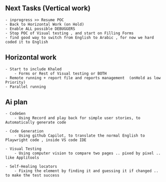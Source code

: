 ## Next Tasks (Vertical work)
        
    - inprogress >> Resume POC
    - Back to Horizontal Work (on Hold)
    - Enable ALL possible DEBUGGERS
    - Stop POC of Visual testing , and start on Filling Forms
    - find good way to switch from English to Arabic , for now we hard coded it to English


## Horizontal work

    - Start to include Khaled
        - Forms or Rest of Visual testing or BOTH
    - Remote running + report file and reports management  (onHold as low Priority)
    - Parallel running

## Ai plan

    - CodeGen
        - Using Record and play back for simple user stories, to Automatically generate code

    - Code Generation
        - Using github Capilot, to translate the normal English to Playwright code , inside VS code IDE

    - Visual Testing
        - Using computer vision to compare two pages .. pixed by pixel .. like Applitools

    - Self-Healing locators
        - Fixing the element by finding it and guessing it if changed .. to make the test success